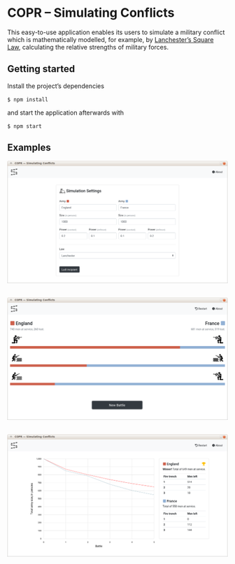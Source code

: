 # COPR – Simulating Conflicts

This easy-to-use application enables its users to simulate a military conflict which is mathematically modelled, for example, by [Lanchester’s Square Law](), calculating the relative strengths of military forces.


## Getting started

Install the project’s dependencies

```
$ npm install
```

and start the application afterwards with

```
$ npm start
```


## Examples

<img src="docs/home-border.png" style="margin-bottom: 30px;">

<img src="docs/game-fire-border.png" style="margin-bottom: 30px;">

<img src="docs/result-1-border.png">
